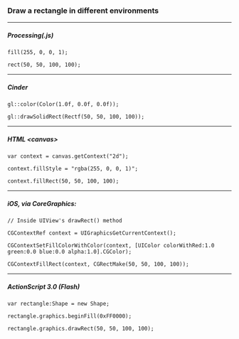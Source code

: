 ### Draw a rectangle in different environments

----
##### Processing(.js)

`fill(255, 0, 0, 1);`
 
`rect(50, 50, 100, 100);`

----
##### Cinder

`gl::color(Color(1.0f, 0.0f, 0.0f));`

`gl::drawSolidRect(Rectf(50, 50, 100, 100));`

----
##### HTML \<canvas\>

`var context = canvas.getContext("2d");`

`context.fillStyle = "rgba(255, 0, 0, 1)";`

`context.fillRect(50, 50, 100, 100);`

----
##### iOS, via CoreGraphics:

`// Inside UIView's drawRect() method`

`CGContextRef context = UIGraphicsGetCurrentContext();`

`CGContextSetFillColorWithColor(context, [UIColor colorWithRed:1.0 green:0.0 blue:0.0 alpha:1.0].CGColor);`

`CGContextFillRect(context, CGRectMake(50, 50, 100, 100));`

----
##### ActionScript 3.0 (Flash)

`var rectangle:Shape = new Shape;`

`rectangle.graphics.beginFill(0xFF0000);`

`rectangle.graphics.drawRect(50, 50, 100, 100);`


